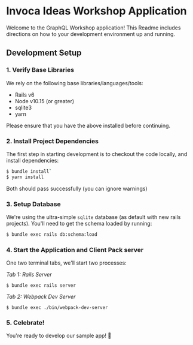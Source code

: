 # Invoca Ideas Workshop Application

Welcome to the GraphQL Workshop application! This Readme includes directions on how to your development environment up and running.

## Development Setup

### 1. Verify Base Libraries
We rely on the following base libraries/languages/tools:

- Rails v6
- Node v10.15 (or greater)
- sqlite3
- yarn

Please ensure that you have the above installed before continuing.

### 2. Install Project Dependencies

The first step in starting development is to checkout the code locally, and install dependencies:

```bash
$ bundle install`
$ yarn install
```
Both should pass successfully (you can ignore warnings)

### 3. Setup Database

We're using the ultra-simple `sqlite` database (as default with new rails projects). You'll need to get the schema loaded by running:

```bash
$ bundle exec rails db:schema:load
```

### 4. Start the Application and Client Pack server
One two terminal tabs, we'll start two processes:

*Tab 1: Rails Server*

```
$ bundle exec rails server
```

*Tab 2: Webpack Dev Server*

```
$ bundle exec ./bin/webpack-dev-server
```

### 5. Celebrate!
You're ready to develop our sample app! :tada:
